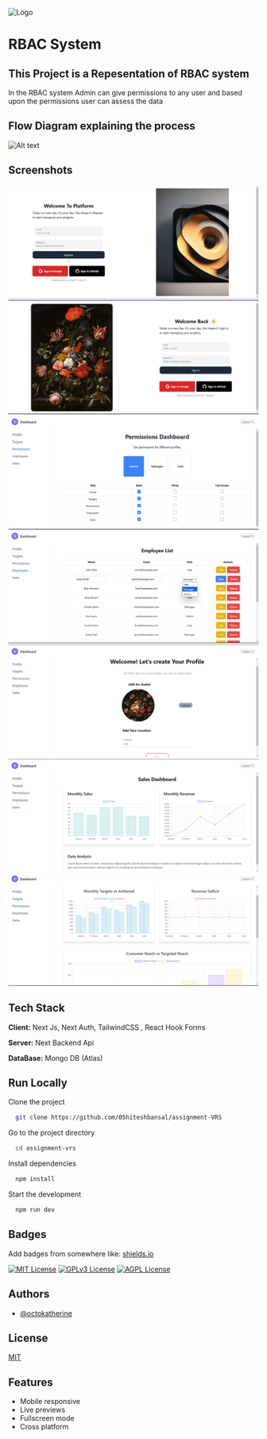 
![Logo](https://blog.johnfolberth.com/wp-content/uploads/2020/10/rbac.png)


# RBAC System

## This Project is a Repesentation of RBAC system

In the RBAC system Admin can give permissions to any user and based upon the permissions user can assess the data
 



## Flow Diagram explaining the process

![Alt text](https://media.licdn.com/dms/image/v2/D4E12AQGzCU2goiI_nQ/article-cover_image-shrink_720_1280/article-cover_image-shrink_720_1280/0/1664827958184?e=1738195200&v=beta&t=kgbapWcSAVgpAsq-9aiULcuG9zCiPbfnxq_zMpWIsAw)



## Screenshots

![App Screenshot](/demoImages/register.png)
![App Screenshot](/demoImages/login.png)
![App Screenshot](/demoImages/permission.png)
![App Screenshot](/demoImages/Employees.png)
![App Screenshot](/demoImages/profile.png)
![App Screenshot](/demoImages/sales.png)
![App Screenshot](/demoImages/targets.png)




## Tech Stack

**Client:** Next Js, Next Auth, TailwindCSS , React Hook Forms

**Server:** Next Backend Api

**DataBase:** Mongo DB (Atlas)


## Run Locally

Clone the project

```bash
  git clone https://github.com/05hiteshbansal/assignment-VRS
```

Go to the project directory

```bash
  cd assignment-vrs
```

Install dependencies

```bash
  npm install
```

Start the development

```bash
  npm run dev
```


## Badges

Add badges from somewhere like: [shields.io](https://shields.io/)

[![MIT License](https://img.shields.io/badge/License-MIT-green.svg)](https://choosealicense.com/licenses/mit/)
[![GPLv3 License](https://img.shields.io/badge/License-GPL%20v3-yellow.svg)](https://opensource.org/licenses/)
[![AGPL License](https://img.shields.io/badge/license-AGPL-blue.svg)](http://www.gnu.org/licenses/agpl-3.0)


## Authors

- [@octokatherine](https://www.github.com/05hiteshbansal)


## License

[MIT](https://choosealicense.com/licenses/mit/)


## Features

- Mobile responsive
- Live previews
- Fullscreen mode
- Cross platform


